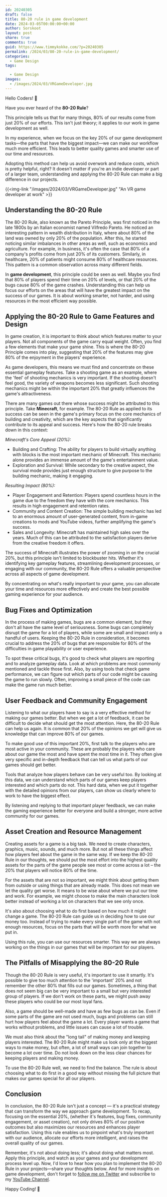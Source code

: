 ```yaml
---
id: 20240305
draft: false
title: 80-20 rule in game development
date: 2024-03-05T00:00:00+00:00
author: Sorskoot
layout: post
share: true
comments: true
guid: https://www.timmykokke.com/?p=20240305
permalink: /2024/03/80-20-rule-in-game-development/
categories:
  - Game Design
tags:

  - Game Design
images:
  - /images/2024/03/VRGameDeveloper.jpg
---
```


Hello Coders! 👾

Have you ever heard of the **80-20 Rule**? 

This principle tells us that for many things, 80% of our results come from just 20% of our efforts. This isn't just theory; it applies to our work in game development as well.

In my experience, when we focus on the key 20% of our game development tasks—the parts that have the biggest impact—we can make our workflow much more efficient. This leads to better quality games and smarter use of our time and resources.

Adopting this method can help us avoid overwork and reduce costs, which is pretty helpful, right? It doesn't matter if you're an indie developer or part of a larger team, understanding and applying the 80-20 Rule can make a big difference in our projects.

{{<img-link "/images/2024/03/VRGameDeveloper.jpg" "An VR game developer at work" >}}

## Understanding the 80-20 Rule

The 80-20 Rule, also known as the Pareto Principle, was first noticed in the late 1800s by an Italian economist named Vilfredo Pareto. He noticed an interesting pattern in wealth distribution in Italy, where about 80% of the land was owned by only 20% of the population. After this, he started noticing similar imbalances in other areas as well, such as economics and agriculture. For example, in business, it's often the case that 80% of a company's profits come from just 20% of its customers. Similarly, in healthcare, 20% of patients might consume 80% of healthcare resources. This pattern is a common observation across many different fields.

In **game development**, this principle could be seen as well. Maybe you find that 80% of players spend their time on 20% of levels, or that 20% of the bugs cause 80% of the game crashes. Understanding this can help us focus our efforts on the areas that will have the greatest impact on the success of our games. It is about working smarter, not harder, and using resources in the most efficient way possible.

## Applying the 80-20 Rule to Game Features and Design

In game creation, it is important to think about which features matter to your players. Not all components of the game carry equal weight. Often, you find a few elements that make your game shine. This is where the 80-20 Principle comes into play, suggesting that 20% of the features may give 80% of the enjoyment in the players' experience.

As game developers, this means we must find and concentrate on these essential gameplay features. Take a shooting game as an example, where the 'feel' of shooting mechanics is very important. If the shooting doesn't feel good, the variety of weapons becomes less significant. Such shooting mechanics might be within the important 20% that greatly influences the game's attractiveness.

There are many games out there whose success might be attributed to this principle. Take **Minecraft**, for example. The 80-20 Rule as applied to its success can be seen in the game's primary focus on the core mechanics of building and creativity, which are the key aspects that significantly contribute to its appeal and success. Here's how the 80-20 rule breaks down in this context:

_Minecraft's Core Appeal (20%):_

- Building and Crafting: The ability for players to build virtually anything with blocks is the most important mechanic of Minecraft. This mechanic alone provides an immense amount of the game's entertainment value.
- Exploration and Survival: While secondary to the creative aspect, the survival mode provides just enough structure to give purpose to the building mechanic, making it engaging.

_Resulting Impact (80%):_

- Player Engagement and Retention: Players spend countless hours in the game due to the freedom they have with the core mechanics. This results in high engagement and retention rates.
- Community and Content Creation: The simple building mechanic has led to an enormous amount of user-generated content, from in-game creations to mods and YouTube videos, further amplifying the game's success.
- Sales and Longevity: Minecraft has maintained high sales over the years. Much of this can be attributed to the satisfaction players derive from the creative freedom it offers.

The success of Minecraft illustrates the power of zooming in on the crucial 20%, but this principle isn't limited to blockbuster hits. Whether it's identifying key gameplay features, streamlining development processes, or engaging with our community, the 80-20 Rule offers a valuable perspective across all aspects of game development.

By concentrating on what's really important to your game, you can allocate your time and resources more effectively and create the best possible gaming experience for your audience.

## Bug Fixes and Optimization

In the process of making games, bugs are a common element, but they don't all have the same level of seriousness. Some bugs can completely disrupt the game for a lot of players, while some are small and impact only a handful of users. Keeping the 80-20 Rule in consideration, it becomes crucial to address the 20% of bugs that are responsible for 80% of the difficulties in game playability or user experience.

To spot these critical bugs, it's good to check what players are reporting and to analyze gameplay data. Look at which problems are most commonly mentioned and tackle those first. Also, by using tools that check game performance, we can figure out which parts of our code might be causing the game to run slowly. Often, improving a small piece of the code can make the game run much better.

## User Feedback and Community Engagement

Listening to what our players have to say is a very effective method for making our games better. But when we get a lot of feedback, it can be difficult to decide what should get the most attention. Here, the 80-20 Rule can help us again. It is common that 20% of the opinions we get will give us knowledge that can improve 80% of our games.

To make good use of this important 20%, first talk to the players who are most active in your community. These are probably the players who care about our game the most and have spent the most time in it. They often give very specific and in-depth feedback that can tell us what parts of our games should get better.

Tools that analyze how players behave can be very useful too. By looking at this data, we can understand which parts of our games keep players interested and which parts do not. This hard data, when we put it together with the detailed opinions from our players, can show us clearly where to work to have the biggest effect.

By listening and replying to that important player feedback, we can make the gaming experience better for everyone and build a stronger, more active community for our games.

## Asset Creation and Resource Management

Creating assets for a game is a big task. We need to create characters, graphics, music, sounds, and much more. But not all these things affect how players feel about the game in the same way. If we keep the 80-20 Rule in our thoughts, we should put the most effort into the highest quality assets for the parts of the game people see most or come across a lot – the 20% that players will notice 80% of the time.

For the assets that are not so important, we might think about getting them from outside or using things that are already made. This does not mean we let the quality get worse. It means to be wise about where we put our time and work. For example, we might choose to make the main characters look better instead of working a lot on characters that we see only once.

It's also about choosing what to do first based on how much it might change a game. The 80-20 Rule can guide us in deciding how to use our money too. Instead of trying to make every single part of the game with not enough resources, focus on the parts that will be worth more for what we put in.

Using this rule, you can use our resources smarter. This way we are always working on the things in our games that will be important for our players.

## The Pitfalls of Misapplying the 80-20 Rule

Though the 80-20 Rule is very useful, it's important to use it smartly. It's possible to give too much attention to the 'important' 20% and not remember the other 80% that fills out our games. Sometimes, a thing that does not seem big can be very important to a small but very interested group of players. If we don't work on these parts, we might push away these players who could be our most loyal fans.

Also, a game should be well-made and have as few bugs as can be. Even if some parts of the game are not used much, bugs and problems can still hurt how players feel about the game a lot. Every player wants a game that works without problems, and little issues can cause a lot of trouble.

We must also think about the "long tail" of making money and keeping players interested. The 80-20 Rule might make us look only at the biggest ways to make money, but often, a lot of small ways can join together to become a lot over time. Do not look down on the less clear chances for keeping players and making money.

To use the 80-20 Rule well, we need to find the balance. The rule is about choosing what to do first in a good way without missing the full picture that makes our games special for all our players.

## Conclusion

In conclusion, the 80-20 Rule isn't just a concept — it's a practical strategy that can transform the way we approach game development. To recap, focusing on the essential 20%, (whether it's features, bug fixes, community engagement, or asset creation), not only drives 80% of our positive outcomes but also maximizes our resources and enhances player satisfaction. Using this rule enables us to pinpoint what's truly important with our audience, allocate our efforts more intelligent, and raises the overall quality of our games. 

Remember, it's not about doing less; it's about doing what matters most. Apply this principle, and watch as your games and your development process level up. Now, I'd love to hear how you plan to implement the 80-20 Rule in your projects—share your thoughts below. And for more insights on game development, don't forget to [follow me on Twitter](https://twitter.com/sorskoot) and subscribe to my [YouTube Channel](https://youtube.com/sorskoot). 

Happy Coding! 🚀
